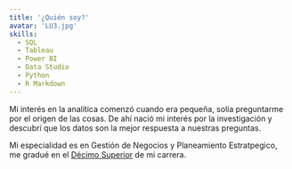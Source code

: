 ```yaml
---
title: '¿Quién soy?'
avatar: 'LU3.jpg'
skills:
  - SQL
  - Tableau
  - Power BI
  - Data Studio
  - Python
  - R Markdown
---
```


Mi interés en la analítica comenzó cuando era pequeña, solía preguntarme por el origen de las cosas. De ahí nació mi interés por la investigación y descubrí que los datos son la mejor respuesta a nuestras preguntas.

Mi especialidad es en Gestión de Negocios y Planeamiento Estratpegico, me gradué en el  [Décimo Superior](https://drive.google.com/file/d/1G4UBPBP0mvWZLRdkF_EcpmKKGp7_OA8U/view?usp=sharing) de mi carrera.
